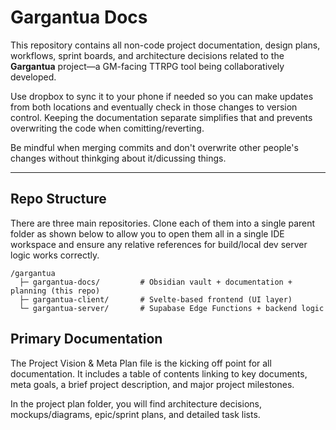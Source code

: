 # Gargantua Docs

This repository contains all non-code project documentation, design plans, workflows, sprint boards, and architecture decisions related to the **Gargantua** project—a GM-facing TTRPG tool being collaboratively developed.

Use dropbox to sync it to your phone if needed so you can make updates from both locations and eventually check in those changes to version control.  Keeping the documentation separate simplifies that and prevents overwriting the code when comitting/reverting.

Be mindful when merging commits and don't overwrite other people's changes without thinkging about it/dicussing things.

---

## Repo Structure

There are three main repositories.  Clone each of them into a single parent folder as shown below to allow you to open them all in a single IDE workspace and ensure any relative references for build/local dev server logic works correctly.

```plaintext
/gargantua
  ├─ gargantua-docs/         # Obsidian vault + documentation + planning (this repo)
  ├─ gargantua-client/       # Svelte-based frontend (UI layer)
  └─ gargantua-server/       # Supabase Edge Functions + backend logic
```


## Primary Documentation

The Project Vision & Meta Plan file is the kicking off point for all documentation.  It includes a table of contents linking to key documents, meta goals, a brief project description, and major project milestones.



In the project plan folder, you will find architecture decisions, mockups/diagrams, epic/sprint plans, and detailed task lists.
